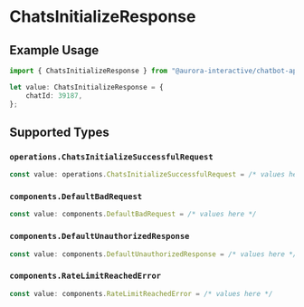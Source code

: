 # ChatsInitializeResponse

## Example Usage

```typescript
import { ChatsInitializeResponse } from "@aurora-interactive/chatbot-api-sdk/models/operations";

let value: ChatsInitializeResponse = {
    chatId: 39187,
};
```

## Supported Types

### `operations.ChatsInitializeSuccessfulRequest`

```typescript
const value: operations.ChatsInitializeSuccessfulRequest = /* values here */
```

### `components.DefaultBadRequest`

```typescript
const value: components.DefaultBadRequest = /* values here */
```

### `components.DefaultUnauthorizedResponse`

```typescript
const value: components.DefaultUnauthorizedResponse = /* values here */
```

### `components.RateLimitReachedError`

```typescript
const value: components.RateLimitReachedError = /* values here */
```

